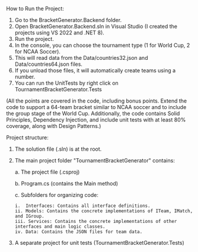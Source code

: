 How to Run the Project:

1.	Go to the BracketGenerator.Backend folder.
2.	Open BracketGenerator.Backend.sln in Visual Studio (I created the projects using VS 2022 and .NET 8).
3.	Run the project.
4.	In the console, you can choose the tournament type (1 for World Cup, 2 for NCAA Soccer).
5.	This will read data from the Data/countries32.json and Data/countries64.json files.
6.	If you unload those files, it will automatically create teams using a number.
7.	You can run the UnitTests by right click on TournamentBracketGenerator.Tests

(All the points are covered in the code, including bonus points. Extend the code to support a 64-team bracket similar to NCAA soccer and to include the group stage of the World Cup. Additionally, the code contains Solid Principles, Dependency Injection, and include unit tests with at least 80% coverage, along with Design Patterns.)

Project structure:

1.	The solution file (.sln) is at the root.
2.	The main project folder "TournamentBracketGenerator" contains:
   
    a.	The project file (.csproj)
  	
    b.	Program.cs (contains the Main method)
  	
    c.	Subfolders for organizing code:
  	
        i.	Interfaces: Contains all interface definitions.
        ii.	Models: Contains the concrete implementations of ITeam, IMatch, and IGroup.
        iii. Services: Contains the concrete implementations of other interfaces and main logic classes.
        iv.	Data: Contains the JSON files for team data.
  	
4.	A separate project for unit tests (TournamentBracketGenerator.Tests)
